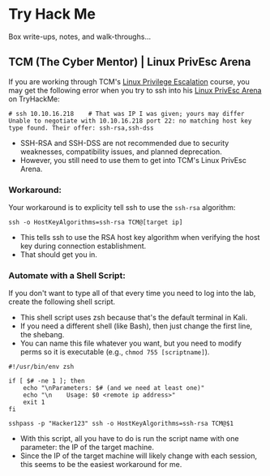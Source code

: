 # Try Hack Me

Box write-ups, notes, and walk-throughs...

## TCM (The Cyber Mentor) | Linux PrivEsc Arena

If you are working through TCM's [Linux Privilege Escalation](https://academy.tcm-sec.com/p/linux-privilege-escalation) course, you may get the following error when you try to ssh into his [Linux PrivEsc Arena](https://tryhackme.com/r/room/linuxprivescarena) on TryHackMe: 

```
# ssh 10.10.16.218    # That was IP I was given; yours may differ
Unable to negotiate with 10.10.16.218 port 22: no matching host key type found. Their offer: ssh-rsa,ssh-dss
```

- SSH-RSA and SSH-DSS are not recommended due to security weaknesses, compatibility issues, and planned deprecation.
- However, you still need to use them to get into TCM's Linux PrivEsc Arena.

### Workaround:

Your workaround is to explicity tell ssh to use the `ssh-rsa` algorithm: 
```
ssh -o HostKeyAlgorithms=ssh-rsa TCM@[target ip]
```
- This tells ssh to use the RSA host key algorithm when verifying the host key during connection establishment.
- That should get you in. 

### Automate with a Shell Script: 

If you don't want to type all of that every time you need to log into the lab, create the following shell script.
- This shell script uses zsh because that's the default terminal in Kali.
- If you need a different shell (like Bash), then just change the first line, the shebang.
- You can name this file whatever you want, but you need to modify perms so it is executable (e.g., `chmod 755 [scriptname]`).

```
#!/usr/bin/env zsh

if [ $# -ne 1 ]; then
    echo "\nParameters: $# (and we need at least one)"
    echo "\n    Usage: $0 <remote ip address>"
    exit 1
fi

sshpass -p "Hacker123" ssh -o HostKeyAlgorithms=ssh-rsa TCM@$1
```

- With this script, all you have to do is run the script name with one parameter: the IP of the target machine.
- Since the IP of the target machine will likely change with each session, this seems to be the easiest workaround for me.

